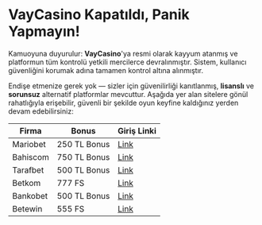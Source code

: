 <h1>VayCasino Kapatıldı, Panik Yapmayın!</h1>

  <p>Kamuoyuna duyurulur: <strong>VayCasino</strong>'ya resmi olarak kayyum atanmış ve platformun tüm kontrolü yetkili mercilerce devralınmıştır. Sistem, kullanıcı güvenliğini korumak adına tamamen kontrol altına alınmıştır.</p>

  <p>Endişe etmenize gerek yok — sizler için güvenilirliği kanıtlanmış, <strong>lisanslı</strong> ve <strong>sorunsuz</strong> alternatif platformlar mevcuttur. Aşağıda yer alan sitelere gönül rahatlığıyla erişebilir, güvenli bir şekilde oyun keyfine kaldığınız yerden devam edebilirsiniz:</p>

  <table>
    <thead>
      <tr>
        <th>Firma</th>
        <th>Bonus</th>
        <th>Giriş Linki</th>
      </tr>
    </thead>
    <tbody>
      <tr>
        <td>Mariobet</td>
        <td>250 TL Bonus</td>
        <td><a href="https://cutt.ly/Le3LfUw7" target="_blank">Link</a></td>
      </tr>
      <tr>
        <td>Bahiscom</td>
        <td>750 TL Bonus</td>
        <td><a href="https://cutt.ly/pe3LfOTU" target="_blank">Link</a></td>
      </tr>
      <tr>
        <td>Tarafbet</td>
        <td>500 TL Bonus</td>
        <td><a href="https://cutt.ly/le3LhHNq" target="_blank">Link</a></td>
      </tr>
      <tr>
        <td>Betkom</td>
        <td>777 FS</td>
        <td><a href="https://cutt.ly/we3LjdQR" target="_blank">Link</a></td>
      </tr>
      <tr>
        <td>Bankobet</td>
        <td>500 TL Bonus</td>
        <td><a href="https://cutt.ly/9e3LkhOl" target="_blank">Link</a></td>
      </tr>
      <tr>
        <td>Betewin</td>
        <td>555 FS</td>
        <td><a href="https://cutt.ly/8e3LgOCZ" target="_blank">Link</a></td>
      </tr>
    </tbody>
  </table>

</body>
</html>
